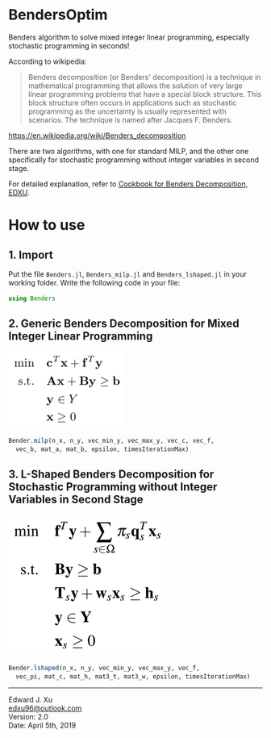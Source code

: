 # BendersOptim

Benders algorithm to solve mixed integer linear programming, especially stochastic programming in seconds!

According to wikipedia:
> Benders decomposition (or Benders' decomposition) is a technique in mathematical programming that allows the solution
> of very large linear programming problems that have a special block structure. This block structure often occurs in
> applications such as stochastic programming as the uncertainty is usually represented with scenarios. The technique is
> named after Jacques F. Benders.

https://en.wikipedia.org/wiki/Benders_decomposition

There are two algorithms, with one for standard MILP, and the other one specifically for stochastic programming without
integer variables in second stage.  

For detailed explanation, refer
to [Cookbook for Benders Decomposition, EDXU](files/cookbook.pdf).  

# How to use

## 1. Import

Put the file `Benders.jl`, `Benders_milp.jl` and `Benders_lshaped.jl` in your working folder. Write the following code
in your file:  
```Julia
using Benders
```

## 2. Generic Benders Decomposition for Mixed Integer Linear Programming

![Standard MILP](images/standard_milp.png)

```Julia
Bender.milp(n_x, n_y, vec_min_y, vec_max_y, vec_c, vec_f,
  vec_b, mat_a, mat_b, epsilon, timesIterationMax)
```

## 3. L-Shaped Benders Decomposition for Stochastic Programming without Integer Variables in Second Stage

![Stochastic Programming without Integer Variables in Second Stage](images/l-shaped.png)

```Julia
Bender.lshaped(n_x, n_y, vec_min_y, vec_max_y, vec_f,
  vec_pi, mat_c, mat_h, mat3_t, mat3_w, epsilon, timesIterationMax)
```

***

Edward J. Xu  
edxu96@outlook.com  
Version: 2.0  
Date: April 5th, 2019
